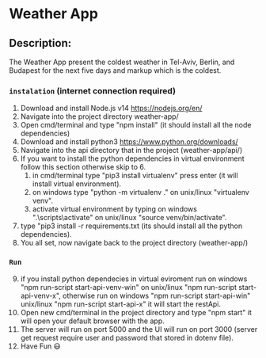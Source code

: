 # Weather App
## Description:
The Weather App present the coldest weather in Tel-Aviv, Berlin, and Budapest for the next five days and markup which is the coldest.
### `instalation` (internet connection required)
1. Download and install Node.js v14 https://nodejs.org/en/
2. Navigate into the project directory weather-app/
3. Open cmd/terminal and type "npm install" (it should install all the node dependencies)
4. Download and install python3 https://www.python.org/downloads/
5. Navigate into the api directory that in the project (weather-app/api/)
6. If you want to install the python dependencies in virtual environment follow this section otherwise skip to 6.
   1. in cmd/terminal type "pip3 install virtualenv" press enter (it will install virtual environment).
   2. on windows type "python -m virtualenv ." on unix/linux "virtualenv venv".
   3. activate virtual environment by typing on windows ".\scripts\activate" on unix/linux "source venv/bin/activate".
7. type "pip3 install -r requirements.txt (its should install all the python dependencies).
8. You all set, now navigate back to the project directory (weather-app/)
### `Run`
9. if you install python dependecies in virtual eviroment run on windows "npm run-script start-api-venv-win" on unix/linux "npm run-script start-api-venv-x", otherwise run on windows "npm run-script start-api-win" unix/linux "npm run-script start-api-x" it will start the restApi. 
10. Open new cmd/terminal in the project directory and type "npm start" it will open your default browser with the app.
11. The server will run on port 5000 and the UI will run on port 3000 (server get request require user and password that stored in dotenv file).
12. Have Fun :smiley:

